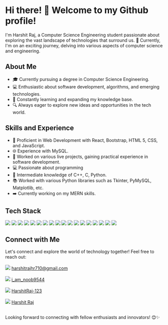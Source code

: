 # Hi there! 👋 Welcome to my Github profile!

I'm Harshit Raj, a Computer Science Engineering student passionate about exploring the vast landscape of technologies that surround us. 🌟 Currently, I'm on an exciting journey, delving into various aspects of computer science and engineering.

## About Me

- 🎓 Currently pursuing a degree in Computer Science Engineering.
- 💻 Enthusiastic about software development, algorithms, and emerging technologies.
- 🌱 Constantly learning and expanding my knowledge base.
- 🔍 Always eager to explore new ideas and opportunities in the tech world.

## Skills and Experience

- 🚀 Proficient in Web Development with React, Bootstrap, HTML 5, CSS, and JavaScript.
- 🌐 Experience with MySQL.
- 💼 Worked on various live projects, gaining practical experience in software development.
- 💻 Passionate about programming
- 🐍 Intermediate knowledge of C++, C, Python.
- 📚 Worked with various Python libraries such as Tkinter, PyMySQL, Matplotlib, etc.
- ➡️ Currently working on my MERN skills.

## Tech Stack

<a><img src="https://img.shields.io/badge/C-00599C?style=for-the-badge&logo=c&logoColor=white"></a>
<a><img src="https://img.shields.io/badge/C%2B%2B-00599C?style=for-the-badge&logo=c%2B%2B&logoColor=white"></a>
<a><img src="https://img.shields.io/badge/Python-FFD43B?style=for-the-badge&logo=python&logoColor=blue"></a>
<a><img src="https://img.shields.io/badge/HTML5-E34F26?style=for-the-badge&logo=html5&logoColor=white"></a>
<a><img src="https://img.shields.io/badge/CSS3-1572B6?style=for-the-badge&logo=css3&logoColor=white"></a>
<a><img src="https://img.shields.io/badge/JavaScript-323330?style=for-the-badge&logo=javascript&logoColor=F7DF1E"></a>
<a><img src="https://img.shields.io/badge/Bootstrap-563D7C?style=for-the-badge&logo=bootstrap&logoColor=white"></a>
<a><img src="https://img.shields.io/badge/React-20232A?style=for-the-badge&logo=react&logoColor=61DAFB"></a>
<a><img src="https://img.shields.io/badge/Wordpress-21759B?style=for-the-badge&logo=wordpress&logoColor=white"></a>
<a><img src="https://img.shields.io/badge/MySQL-005C84?style=for-the-badge&logo=mysql&logoColor=white"></a>
<a><img src="https://img.shields.io/badge/Adobe%20Photoshop-31A8FF?style=for-the-badge&logo=Adobe%20Photoshop&logoColor=black"></a>
<a><img src="https://img.shields.io/badge/Canva-%2300C4CC.svg?&style=for-the-badge&logo=Canva&logoColor=white"></a>
<a><img src="https://img.shields.io/badge/Xampp-F37623?style=for-the-badge&logo=xampp&logoColor=white"></a>
<a><img src="https://img.shields.io/badge/npm-CB3837?style=for-the-badge&logo=npm&logoColor=white"></a>
<a><img src="https://img.shields.io/badge/Font_Awesome-339AF0?style=for-the-badge&logo=fontawesome&logoColor=white"></a>
<a><img src="https://img.shields.io/badge/coding%20ninjas-DD6620?style=for-the-badge&logo=codingninjas&logoColor=white"></a>
<a><img src="https://img.shields.io/badge/GeeksforGeeks-298D46?style=for-the-badge&logo=geeksforgeeks&logoColor=white"></a>
<a><img src="https://img.shields.io/badge/ChatGPT-74aa9c?style=for-the-badge&logo=openai&logoColor=white"></a>

## Connect with Me

Let's connect and explore the world of technology together! Feel free to reach out:<br><br>
<a><img src="https://img.shields.io/badge/Gmail-D14836?style=for-the-badge&logo=gmail&logoColor=white" href="harshitrajhr710@gmail.com"></a> harshitrajhr710@gmail.com <br><br>
<a><img src="https://img.shields.io/badge/Discord-5865F2?style=for-the-badge&logo=discord&logoColor=white"></a> <a  href="https://discord.com/channels/@me/676841633337311232">i_am_noob9544</a> <br><br>
<a><img src="https://img.shields.io/badge/GitHub-100000?style=for-the-badge&logo=github&logoColor=white"></a> <a href="https://github.com/HarshitRaj-123">HarshitRaj-123</a> <br><br>
<a><img src="https://img.shields.io/badge/LinkedIn-0077B5?style=for-the-badge&logo=linkedin&logoColor=white"></a> <a href="https://www.linkedin.com/in/harshit-raj-b67361252/">Harshit Raj</a> <br><br>

Looking forward to connecting with fellow enthusiasts and innovators! 😊✨
